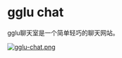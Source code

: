 # gglu chat
gglu聊天室是一个简单轻巧的聊天网站。

[![gglu-chat.png](https://s1.ax1x.com/2023/01/16/pS1nAiR.png)](https://chat.bujijam.us.kg/room?chat)
